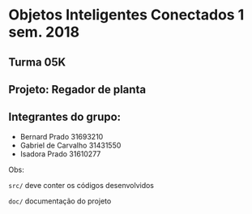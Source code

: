 # Objetos Inteligentes Conectados 1 sem. 2018

## Turma 05K
## Projeto: Regador de planta 
## Integrantes do grupo:

* Bernard Prado       31693210
* Gabriel de Carvalho 31431550 
* Isadora Prado       31610277

Obs:

`src/` deve conter os códigos desenvolvidos

`doc/` documentação do projeto
